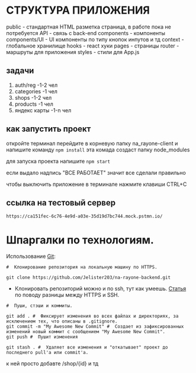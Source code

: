 # СТРУКТУРА ПРИЛОЖЕНИЯ
public          - стандартная HTML разметка страница, в работе пока не потребуется
API             - связь с back-end
components      - компоненты 
components/UI   - UI компоненты по типу кнопок инпутов и тд
context         - глобальное хранилище 
hooks           - react хуки
pages           - страницы 
router          - маршруты для приложения
styles          - стили для App.js

## задачи
1) auth/reg     -1-2 чел
2) categories   -1 чел 
3) shops        -1-2 чел
4) products     -1 чел 
5) яндекс карты  -1-n чел 

## как запустить проект 
откройте терминал перейдите в корневую папку na_rayone-client и напишите команду
```npm install```
эта комада создаст папку node_modules 

для запуска проекта напишите 
```npm start```

если выдало надпись "ВСЕ РАБОТАЕТ" значит все сделали правильно 

чтобы выключить приложение в терминале нажмите клавиши
CTRL+C


## ссылка на тестовый сервер 

```https://ca151fec-6c76-4e9d-a03e-35d19d7bc744.mock.pstmn.io/```

# Шпаргалки по технологиям.

Использование [Git](https://git-scm.com/book/ru/v2):
```
#  Клонирование репозитория на локальную машину по HTTPS.

git clone https://github.com/Jelister203/na-rayone-backend.git
```

- Клонировать репозиторий можно и по ssh, тут как умеешь. [Статья](https://stackoverflow.com/questions/11041729/git-clone-with-https-or-ssh-remote) по поводу разницы между HTTPS и SSH.

```
#  Пуши, стэши и коммиты.

git add . #  Фиксирует изменения во всех файлах и директориях, за исключением тех, что описаны в .gitignore.
git commit -m "My Awesome New Commit" #  Создает из зафиксированных изменений новый коммит с сообщением "My Awesome New Commit".
git push #  Пушит изменения 

git stash . #  Удаляет все изменения и "откатывает" проект до последнего pull'а или commit'а.
```

к ней просто добавте /shop/{id} и тд 


